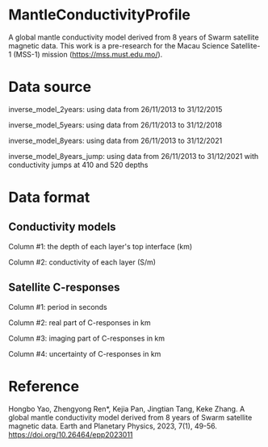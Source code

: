 # MantleConductivityProfile
A global mantle conductivity model derived from 8 years of Swarm satellite magnetic data. This work is a pre-research for the Macau Science Satellite-1 (MSS-1) mission (https://mss.must.edu.mo/).

# Data source
inverse_model_2years: using data from 26/11/2013 to 31/12/2015

inverse_model_5years: using data from 26/11/2013 to 31/12/2018

inverse_model_8years: using data from 26/11/2013 to 31/12/2021

inverse_model_8years_jump: using data from 26/11/2013 to 31/12/2021 with conductivity jumps at 410 and 520 depths


# Data format
## Conductivity models
Column #1: the depth of each layer's top interface (km)

Column #2: conductivity of each layer (S/m)

## Satellite C-responses
Column #1: period in seconds

Column #2: real part of C-responses in km

Column #3: imaging part of C-responses in km

Column #4: uncertainty of C-responses in km

# Reference
Hongbo Yao, Zhengyong Ren*, Kejia Pan, Jingtian Tang, Keke Zhang. A global mantle conductivity model derived from 8 years of Swarm satellite magnetic data. Earth and Planetary Physics, 2023, 7(1), 49-56. https://doi.org/10.26464/epp2023011